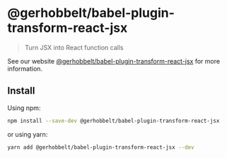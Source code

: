 # @gerhobbelt/babel-plugin-transform-react-jsx

> Turn JSX into React function calls

See our website [@gerhobbelt/babel-plugin-transform-react-jsx](https://babeljs.io/docs/en/next/babel-plugin-transform-react-jsx.html) for more information.

## Install

Using npm:

```sh
npm install --save-dev @gerhobbelt/babel-plugin-transform-react-jsx
```

or using yarn:

```sh
yarn add @gerhobbelt/babel-plugin-transform-react-jsx --dev
```
